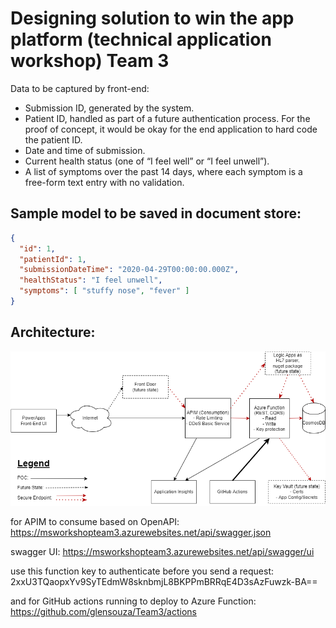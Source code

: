 # Designing solution to win the app platform (technical application workshop) **Team 3**

Data to be captured by front-end:

- Submission ID, generated by the system.
- Patient ID, handled as part of a future authentication process. For the proof of concept, it would be okay for the end application to hard code the patient ID.
- Date and time of submission.
- Current health status (one of “I feel well” or “I feel unwell”).
- A list of symptoms over the past 14 days, where each symptom is a free-form text entry with no validation.

## Sample model to be saved in document store:
```json
{
  "id": 1,
  "patientId": 1,
  "submissionDateTime": "2020-04-29T00:00:00.000Z",
  "healthStatus": "I feel unwell",
  "symptoms": [ "stuffy nose", "fever" ]
}
```
## Architecture:
![Architecture](team3.architecture.drawio.png)

for APIM to consume based on OpenAPI:
https://msworkshopteam3.azurewebsites.net/api/swagger.json

swagger UI:
https://msworkshopteam3.azurewebsites.net/api/swagger/ui

use this function key to authenticate before you send a request:
2xxU3TQaopxYv9SyTEdmW8sknbmjL8BKPPmBRRqE4D3sAzFuwzk-BA==

and for GitHub actions running to deploy to Azure Function:
https://github.com/glensouza/Team3/actions
